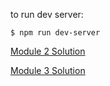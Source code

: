 to run dev server:

```
$ npm run dev-server
```

[Module 2 Solution](https://htmlpreview.github.io/?https://bitbucket.org/MREstepa/html-css-javascript/raw/6914c0d7cb7174901f26b28fe01c7003134f43ae/module2-solution/index.html)

[Module 3 Solution](https://htmlpreview.github.io/?https://bitbucket.org/MREstepa/html-css-javascript/raw/36ecda3e6ca7d735669e47da3e4f035848c3bdc3/module3-solution/index.html)
